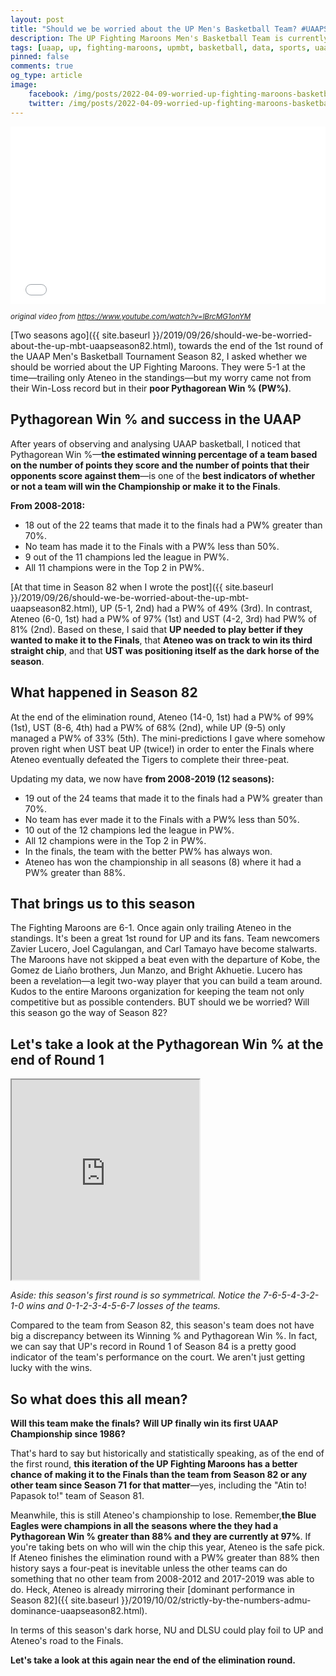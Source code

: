 ```yaml
---
layout: post
title: "Should we be worried about the UP Men's Basketball Team? #UAAPSeason84"
description: The UP Fighting Maroons Men's Basketball Team is currently 6-1 and ranks second only to Ateneo in the standings. We've seen this before. Should we be worried? 
tags: [uaap, up, fighting-maroons, upmbt, basketball, data, sports, uaapseason84]
pinned: false
comments: true
og_type: article
image:
    facebook: /img/posts/2022-04-09-worried-up-fighting-maroons-basketball-uaap-season84/kalma-2.png
    twitter: /img/posts/2022-04-09-worried-up-fighting-maroons-basketball-uaap-season84/kalma-2.png
---
```


<div style="position:relative;padding-bottom:56.250%;"><iframe src="//gifs.com/embed/lucero-up-steal-and-dunk-vs-adu-lR0X37" frameborder="0" scrolling="no" width="640" height="360" style="backface-visibility: hidden; transform: scale(1); position: absolute; height: 100%; width: 100%;"></iframe></div>

<small><i>original video from https://www.youtube.com/watch?v=lBrcMG1onYM</i></small>
<br>

[Two seasons ago]({{ site.baseurl }}/2019/09/26/should-we-be-worried-about-the-up-mbt-uaapseason82.html), towards the end of the 1st round of the UAAP Men's Basketball Tournament Season 82, I asked whether we should be worried about the UP Fighting Maroons. They were 5-1 at the time—trailing only Ateneo in the standings—but my worry came not from their Win-Loss record but in their **poor Pythagorean Win % (PW%)**. 

## Pythagorean Win % and success in the UAAP

After years of observing and analysing UAAP basketball, I noticed that Pythagorean Win %—**the estimated winning percentage of a team based on the number of points they score and the number of points that their opponents score against them**—is one of the **best indicators of whether or not a team will win the Championship or make it to the Finals**. 

**From 2008-2018:** 
 - 18 out of the 22 teams that made it to the finals had a PW% greater than 70%. 
 - No team has made it to the Finals with a PW% less than 50%.
 - 9 out of the 11 champions led the league in PW%.
 - All 11 champions were in the Top 2 in PW%.

[At that time in Season 82 when I wrote the post]({{ site.baseurl }}/2019/09/26/should-we-be-worried-about-the-up-mbt-uaapseason82.html), UP (5-1, 2nd) had a PW% of 49% (3rd). In contrast, Ateneo (6-0, 1st) had a PW% of 97% (1st) and UST (4-2, 3rd) had PW% of 81% (2nd). Based on these, I said that **UP needed to play better if they wanted to make it to the Finals**, that **Ateneo was on track to win its third straight chip**, and that **UST was positioning itself as the dark horse of the season**. 

## What happened in Season 82

At the end of the elimination round, Ateneo (14-0, 1st) had a PW% of 99% (1st), UST (8-6, 4th) had a PW% of 68% (2nd), while UP (9-5) only managed a PW% of 33% (5th). The mini-predictions I gave where somehow proven right when UST beat UP (twice!) in order to enter the Finals where Ateneo eventually defeated the Tigers to complete their three-peat.

Updating my data, we now have **from 2008-2019 (12 seasons):**
 - 19 out of the 24 teams that made it to the finals had a PW% greater than 70%.
 - No team has ever made it to the Finals with a PW% less than 50%.
 - 10 out of the 12 champions led the league in PW%.
 - All 12 champions were in the Top 2 in PW%.
 - In the finals, the team with the better PW% has always won.
 - Ateneo has won the championship in all seasons (8) where it had a PW% greater than 88%.

## That brings us to this season

The Fighting Maroons are 6-1. Once again only trailing Ateneo in the standings. It's been a great 1st round for UP and its fans. Team newcomers Zavier Lucero, Joel Cagulangan, and Carl Tamayo have become stalwarts. The Maroons have not skipped a beat even with the departure of Kobe, the Gomez de Liaño brothers, Jun Manzo, and Bright Akhuetie. Lucero has been a revelation—a legit two-way player that you can build a team around. Kudos to the entire Maroons organization for keeping the team not only competitive but as possible contenders. BUT should we be worried? Will this season go the way of Season 82?

## Let's take a look at the Pythagorean Win % at the end of Round 1

<iframe class="embed-responsive" src="https://docs.google.com/spreadsheets/d/e/2PACX-1vQsw77l5JCZCJMaX3i3Tf6Mg8Jq0-sUReK-7scURYN39_EUrxObGPZ27M-rAOYG_Vl2HzhKDuJdBLQI/pubhtml?gid=500005865&amp;single=true&amp;widget=true&amp;headers=false" height="320px"></iframe>

*Aside: this season's first round is so symmetrical. Notice the 7-6-5-4-3-2-1-0 wins and 0-1-2-3-4-5-6-7 losses of the teams.*

Compared to the team from Season 82, this season's team does not have big a discrepancy between its Winning % and Pythagorean Win %. In fact, we can say that UP's record in Round 1 of Season 84 is a pretty good indicator of the team's performance on the court. We aren't just getting lucky with the wins.

## So what does this all mean?

**Will this team make the finals?** **Will UP finally win its first UAAP Championship since 1986?**

That's hard to say but historically and statistically speaking, as of the end of the first round, **this iteration of the UP Fighting Maroons has a better chance of making it to the Finals than the team from Season 82 or any other team since Season 71 for that matter**—yes, including the "Atin to! Papasok to!" team of Season 81.

Meanwhile, this is still Ateneo's championship to lose. Remember,**the Blue Eagles were champions in all the seasons where the they had a Pythagorean Win % greater than 88% and they are currently at 97%**. If you're taking bets on who will win the chip this year, Ateneo is the safe pick. If Ateneo finishes the elimination round with a PW% greater than 88% then history says a four-peat is inevitable unless the other teams can do something that no other team from 2008-2012 and 2017-2019 was able to do. Heck, Ateneo is already mirroring their [dominant performance in Season 82]({{ site.baseurl }}/2019/10/02/strictly-by-the-numbers-admu-dominance-uaapseason82.html). 

In terms of this season's dark horse, NU and DLSU could play foil to UP and Ateneo's road to the Finals.

**Let's take a look at this again near the end of the elimination round.**

